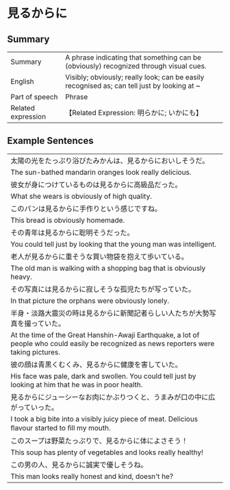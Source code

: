 # 見るからに

## Summary

<table><tr>   <td>Summary</td>   <td>A phrase indicating that something can be (obviously) recognized through visual cues.</td></tr><tr>   <td>English</td>   <td>Visibly; obviously; really look; can be easily recognised as; can tell just by looking at ~</td></tr><tr>   <td>Part of speech</td>   <td>Phrase</td></tr><tr>   <td>Related expression</td>   <td>【Related Expression: 明らかに; いかにも】</td></tr></table>

## Example Sentences

<table><tr><td>太陽の光をたっぷり浴びたみかんは、見るからにおいしそうだ。</td></tr><tr><td>The sun-bathed mandarin oranges look really delicious.</td></tr><tr><td>彼女が身につけているものは見るからに高級品だった。</td></tr><tr><td>What she wears is obviously of high quality.</td></tr><tr><td>このパンは見るからに手作りという感じですね。</td></tr><tr><td>This bread is obviously homemade.</td></tr><tr><td>その青年は見るからに聡明そうだった。</td></tr><tr><td>You could tell just by looking that the young man was intelligent.</td></tr><tr><td>老人が見るからに重そうな買い物袋を抱えて歩いている。</td></tr><tr><td>The old man is walking with a shopping bag that is obviously heavy.</td></tr><tr><td>その写真には見るからに寂しそうな孤児たちが写っていた。</td></tr><tr><td>In that picture the orphans were obviously lonely.</td></tr><tr><td>半身・淡路大震災の時は見るからに新聞記者らしい人たちが大勢写真を撮っていた。</td></tr><tr><td>At the time of the Great Hanshin-Awaji Earthquake, a lot of people who could easily be recognized as news reporters were taking pictures.</td></tr><tr><td>彼の顔は青黒くむくみ、見るからに健康を害していた。</td></tr><tr><td>His face was pale, dark and swollen. You could tell just by looking at him that he was in poor health.</td></tr><tr><td>見るからにジューシーなお肉にかぶりつくと、うまみが口の中に広がっていった。</td></tr><tr><td>I took a big bite into a visibly juicy piece of meat. Delicious ﬂavour started to ﬁll my mouth.</td></tr><tr><td>このスープは野菜たっぷりで、見るからに体によさそう！</td></tr><tr><td>This soup has plenty of vegetables and looks really healthy!</td></tr><tr><td>この男の人、見るからに誠実で優しそうね。</td></tr><tr><td>This man looks really honest and kind, doesn't he?</td></tr></table>

